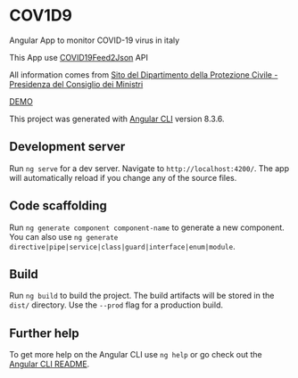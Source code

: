 # COV1D9

Angular App to monitor COVID-19 virus in italy

This App use [COVID19Feed2Json](https://github.com/alessiodl/COVID19Feed2Json) API

All information comes from [Sito del Dipartimento della Protezione Civile - Presidenza del Consiglio dei Ministri](http://www.protezionecivile.gov.it/)


[DEMO](https://cov1d9.firebaseapp.com/)

This project was generated with [Angular CLI](https://github.com/angular/angular-cli) version 8.3.6.

## Development server

Run `ng serve` for a dev server. Navigate to `http://localhost:4200/`. The app will automatically reload if you change any of the source files.

## Code scaffolding

Run `ng generate component component-name` to generate a new component. You can also use `ng generate directive|pipe|service|class|guard|interface|enum|module`.

## Build

Run `ng build` to build the project. The build artifacts will be stored in the `dist/` directory. Use the `--prod` flag for a production build.

## Further help

To get more help on the Angular CLI use `ng help` or go check out the [Angular CLI README](https://github.com/angular/angular-cli/blob/master/README.md).
